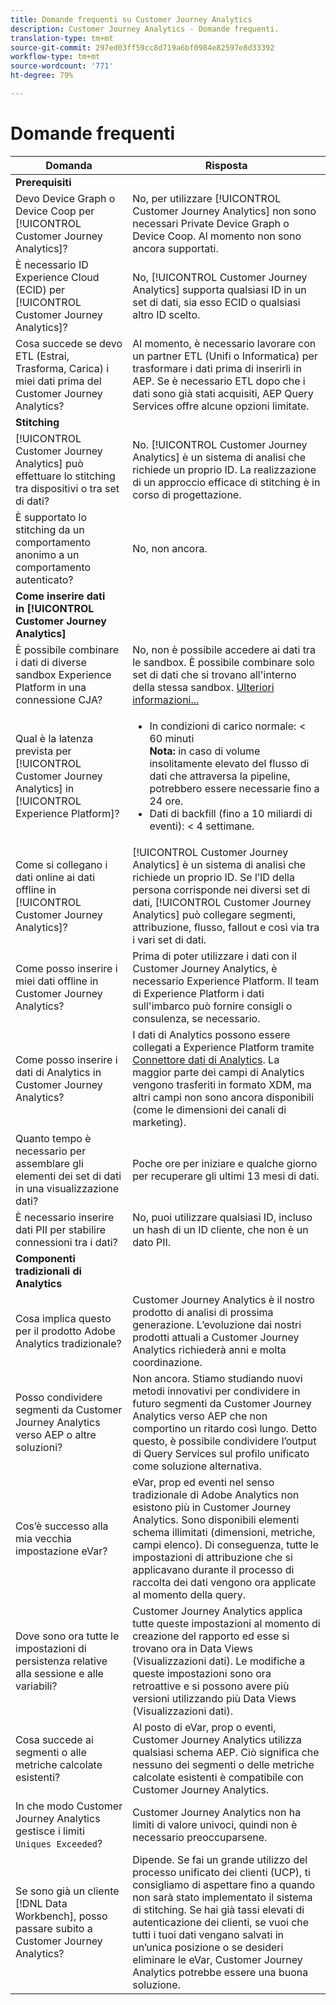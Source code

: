 ```yaml
---
title: Domande frequenti su Customer Journey Analytics
description: Customer Journey Analytics - Domande frequenti.
translation-type: tm+mt
source-git-commit: 297ed03ff59cc8d719a6bf0984e82597e8d33392
workflow-type: tm+mt
source-wordcount: '771'
ht-degree: 79%

---
```



# Domande frequenti

| Domanda | Risposta |
| --- | --- |
| **Prerequisiti** |  |
| Devo Device Graph o Device Coop per [!UICONTROL Customer Journey Analytics]? | No, per utilizzare [!UICONTROL Customer Journey Analytics] non sono necessari Private Device Graph o Device Coop. Al momento non sono ancora supportati. |
| È necessario  ID Experience Cloud (ECID) per [!UICONTROL Customer Journey Analytics]? | No, [!UICONTROL Customer Journey Analytics] supporta qualsiasi ID in un set di dati, sia esso ECID o qualsiasi altro ID scelto. |
| Cosa succede se devo ETL (Estrai, Trasforma, Carica) i miei dati prima del Customer Journey Analytics? | Al momento, è necessario lavorare con un partner ETL (Unifi o Informatica) per trasformare i dati prima di inserirli in AEP. Se è necessario ETL dopo che i dati sono già stati acquisiti, AEP Query Services offre alcune opzioni limitate. |
| **Stitching** |  |
| [!UICONTROL Customer Journey Analytics] può effettuare lo stitching tra dispositivi o tra set di dati? | No. [!UICONTROL Customer Journey Analytics] è un sistema di analisi che richiede un proprio ID. La realizzazione di un approccio efficace di stitching è in corso di progettazione. |
| È supportato lo stitching da un comportamento anonimo a un comportamento autenticato? | No, non ancora. |
| **Come inserire dati in [!UICONTROL Customer Journey Analytics]** |  |
| È possibile combinare i dati di diverse sandbox  Experience Platform in una connessione CJA? | No, non è possibile accedere ai dati tra le sandbox. È possibile combinare solo set di dati che si trovano all&#39;interno della stessa sandbox. [Ulteriori informazioni...](https://docs.adobe.com/content/help/en/analytics-platform/using/cja-connections/create-connection.html#select-sandbox-and-datasets) |
| Qual è la latenza prevista per [!UICONTROL Customer Journey Analytics] in [!UICONTROL Experience Platform]? | <ul><li>In condizioni di carico normale: &lt; 60 minuti <br>**Nota:** in caso di volume insolitamente elevato del flusso di dati che attraversa la pipeline, potrebbero essere necessarie fino a 24 ore.</li><li>Dati di backfill (fino a 10 miliardi di eventi): &lt; 4 settimane.</li></ul> |
| Come si collegano i dati online ai dati offline in [!UICONTROL Customer Journey Analytics]? | [!UICONTROL Customer Journey Analytics] è un sistema di analisi che richiede un proprio ID. Se l’ID della persona corrisponde nei diversi set di dati, [!UICONTROL Customer Journey Analytics] può collegare segmenti, attribuzione, flusso, fallout e così via tra i vari set di dati. |
| Come posso inserire i miei dati offline in Customer Journey Analytics? | Prima di poter utilizzare i dati con il Customer Journey Analytics, è necessario  Experience Platform. Il team di  Experience Platform  i dati sull&#39;imbarco può fornire consigli o consulenza, se necessario. |
| Come posso inserire i dati di Analytics in Customer Journey Analytics? | I dati di Analytics possono essere collegati a  Experience Platform tramite [Connettore dati di Analytics](https://docs.adobe.com/content/help/en/experience-platform/sources/connectors/adobe-applications/analytics.html). La maggior parte dei campi di Analytics vengono trasferiti in formato XDM, ma altri campi non sono ancora disponibili (come le dimensioni dei canali di marketing). |
| Quanto tempo è necessario per assemblare gli elementi dei set di dati in una visualizzazione dati? | Poche ore per iniziare e qualche giorno per recuperare gli ultimi 13 mesi di dati. |
| È necessario inserire dati PII per stabilire connessioni tra i dati? | No, puoi utilizzare qualsiasi ID, incluso un hash di un ID cliente, che non è un dato PII. |
| **Componenti tradizionali di Analytics** |  |
| Cosa implica questo per il prodotto Adobe Analytics tradizionale? | Customer Journey Analytics è il nostro prodotto di analisi di prossima generazione. L’evoluzione dai nostri prodotti attuali a Customer Journey Analytics richiederà anni e molta coordinazione. |
| Posso condividere segmenti da Customer Journey Analytics verso AEP o altre soluzioni? | Non ancora. Stiamo studiando nuovi metodi innovativi per condividere in futuro segmenti da Customer Journey Analytics verso AEP che non comportino un ritardo così lungo. Detto questo, è possibile condividere l’output di Query Services sul profilo unificato come soluzione alternativa. |
| Cos’è successo alla mia vecchia impostazione eVar? | eVar, prop ed eventi nel senso tradizionale di Adobe Analytics non esistono più in Customer Journey Analytics. Sono disponibili elementi schema illimitati (dimensioni, metriche, campi elenco). Di conseguenza, tutte le impostazioni di attribuzione che si applicavano durante il processo di raccolta dei dati vengono ora applicate al momento della query. |
| Dove sono ora tutte le impostazioni di persistenza relative alla sessione e alle variabili? | Customer Journey Analytics applica tutte queste impostazioni al momento di creazione del rapporto ed esse si trovano ora in Data Views (Visualizzazioni dati). Le modifiche a queste impostazioni sono ora retroattive e si possono avere più versioni utilizzando più Data Views (Visualizzazioni dati). |
| Cosa succede ai segmenti o alle metriche calcolate esistenti? | Al posto di eVar, prop o eventi, Customer Journey Analytics utilizza qualsiasi schema AEP. Ciò significa che nessuno dei segmenti o delle metriche calcolate esistenti è compatibile con Customer Journey Analytics. |
| In che modo Customer Journey Analytics gestisce i limiti `Uniques Exceeded`? | Customer Journey Analytics non ha limiti di valore univoci, quindi non è necessario preoccuparsene. |
| Se sono già un cliente [!DNL Data Workbench], posso passare subito a Customer Journey Analytics? | Dipende. Se fai un grande utilizzo del processo unificato dei clienti (UCP), ti consigliamo di aspettare fino a quando non sarà stato implementato il sistema di stitching. Se hai già tassi elevati di autenticazione dei clienti, se vuoi che tutti i tuoi dati vengano salvati in un’unica posizione o se desideri eliminare le eVar, Customer Journey Analytics potrebbe essere una buona soluzione. |

